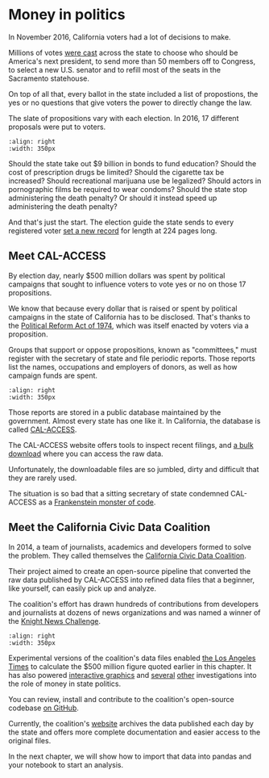 ```{include} ../_templates/nav.html
```

# Money in politics

In November 2016, California voters had a lot of decisions to make.

Millions of votes [were cast](http://graphics.latimes.com/la-na-pol-2016-election-results-california/) across the state to choose who should be America's next president, to send more than 50 members off to Congress, to select a new U.S. senator and to refill most of the seats in the Sacramento statehouse.

On top of all that, every ballot in the state included a list of propostions, the yes or no questions that give voters the power to directly change the law.

The slate of propositions vary with each election. In 2016, 17 different proposals were put to voters.

```{figure} /_static/voter_guide.jpg
:align: right
:width: 350px
```

Should the state take out \$9 billion in bonds to fund education? Should the cost of prescription drugs be limited? Should the cigarette tax be increased? Should recreational marijuana use be legalized? Should actors in pornographic films be required to wear condoms? Should the state stop administering the death penalty? Or should it instead speed up administering the death penalty?

And that's just the start. The election guide the state sends to every registered voter [set a new record](http://www.latimes.com/politics/la-pol-ca-california-voter-guide-november-ballot-20160909-snap-story.html) for length at 224 pages long.

## Meet CAL-ACCESS

By election day, nearly \$500 million dollars was spent by political campaigns that sought to influence voters to vote yes or no on those 17 propositions.

We know that because every dollar that is raised or spent by political campaigns in the state of California has to be disclosed. That's thanks to the [Political Reform Act of 1974](http://www.fppc.ca.gov/about-fppc/about-the-political-reform-act.html), which was itself enacted by voters via a proposition.

Groups that support or oppose propositions, known as "committees," must register with the secretary of state and file periodic reports. Those reports list the names, occupations and employers of donors, as well as how campaign funds are spent.

```{figure} /_static/hello_calaccess.png
:align: right
:width: 350px
```

Those reports are stored in a public database maintained by the government. Almost every state has one like it. In California, the database is called [CAL-ACCESS](http://cal-access.sos.ca.gov/).

The CAL-ACCESS website offers tools to inspect recent filings, and [a bulk download](http://www.sos.ca.gov/campaign-lobbying/cal-access-resources/raw-data-campaign-finance-and-lobbying-activity/) where you can access the raw data.

Unfortunately, the downloadable files are so jumbled, dirty and difficult that they are rarely used.

The situation is so bad that a sitting secretary of state condemned CAL-ACCESS as a [Frankenstein monster of code](http://www.sacbee.com/news/politics-government/capitol-alert/article49257065.html).

## Meet the California Civic Data Coalition

In 2014, a team of journalists, academics and developers formed to solve the problem. They called themselves the [California Civic Data Coalition](http://www.californiacivicdata.org/about/).

Their project aimed to create an open-source pipeline that converted the raw data published by CAL-ACCESS into refined data files that a beginner, like yourself, can easily pick up and analyze.

The coalition's effort has drawn hundreds of contributions from developers and journalists at dozens of news organizations and was named a winner of the [Knight News Challenge](http://www.californiacivicdata.org/2015/07/22/knight-news-challenge/).

```{figure} /_static/hello_ccdc.png
:align: right
:width: 350px
```

Experimental versions of the coalition's data files enabled [the Los Angeles Times](http://www.latimes.com/politics/la-pol-ca-road-map-california-2018-campaign-spending-20170219-story.html?foo=bar) to calculate the \$500 million figure quoted earlier in this chapter. It has also powered [interactive graphics](http://www.latimes.com/projects/la-pol-ca-california-governor-2018-money/) and [several](http://www.latimes.com/local/politics/la-me-pol-brown-money-20141031-story.html) [other](http://www.latimes.com/politics/la-pol-ca-newsom-waterfront-governor-20170519-story.html) investigations into the role of money in state politics.

You can review, install and contribute to the coalition's open-source codebase [on GitHub](https://www.github.com/california-civic-data-coalition).

Currently, the coalition's [website](http://www.californiacivicdata.org/) archives the data published each day by the state and offers more complete documentation and easier access to the original files.

In the next chapter, we will show how to import that data into pandas and your notebook to start an analysis.
